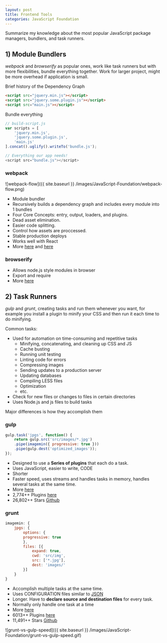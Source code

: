 ```yaml
---
layout: post
title: Frontend Tools
categories: JavaScript Foundation
---
```


Summarize my knowledge about the most popular JavaScript package managers, bundlers, and task runners.

## 1) Module Bundlers

*webpack* and *browserify* as popular ones, work like task runners but with more flexibilities, bundle everything together.
Work for larger project, might be more overhead if application is small.

Brief history of the Dependency Graph
```html
<script src="jquery.min.js"></script>  
<script src="jquery.some.plugin.js"></script>  
<script src="main.js"></script>
```
Bundle everything
```js
// build-script.js
var scripts = [  
    'jquery.min.js',
    'jquery.some.plugin.js',
    'main.js'
].concat().uglify().writeTo('bundle.js');

// Everything our app needs!
<script src="bundle.js"></script>  
```

### webpack

![webpack-flow]({{ site.baseurl }} /images/JavaScript-Foundation/webpack-flow.png)

* Module bundler
* Recursively builds a dependency graph and includes every module into 1 bundles
* Four Core Concepts: entry, output, loaders, and plugins.
* Dead asset elimination.
* Easier code splitting.
* Control how assets are proccessed.
* Stable production deploys
* Works well with React
* More [here](https://webpack.js.org/concepts/) and [here](http://blog.andrewray.me/webpack-when-to-use-and-why/)

### browserify
* Allows node.js style modules in browser
* Export and require
* More [here](http://blakeembrey.com/articles/2013/09/introduction-to-browserify/)

## 2) Task Runners

*gulp* and *grunt*, creating tasks and run them whenever you want, for example you install a plugin to minify your CSS and then run it each time to do minifying.

Common tasks:
* Used for automation on time-consuming and repetitive tasks
  * Minifying, concatenating, and cleaning up CSS and JS
  * Cache busting
  * Running unit testing
  * Linting code for errors
  * Compressing images
  * Sending updates to a production server
  * Updating databases
  * Compiling LESS files
  * Optimization
  * etc.
* Check for new files or changes to files in certain directories
* Uses Node.js and js files to build tasks


Major differences is how they accomplish them

### gulp

```js
gulp.task('jpgs', function() {
    return gulp.src('src/images/*.jpg')
    .pipe(imagemin({ progressive: true }))
    .pipe(gulp.dest('optimized_images'));
});
```
* Designed to use a **Series of plugins** that each do a task.
* Uses JavaScript, easier to write, CODE
* Shorter
* Faster speed, uses streams and handles tasks in memory, handles several tasks at the same time.
* More [here](http://gulpjs.com/)
* 2,774++ Plugins [here](http://gulpjs.com/plugins/)
* 26,802++ Stars [Github](https://github.com/gulpjs/gulp)

### grunt

```js
imagemin: {
    jpgs: {
        options: {
        progressive: true
        },
        files: [{
            expand: true,
            cwd: 'src/img',
            src: ['*.jpg'],
            dest: 'images/'
        }]
    }
}
```

* Accomplish multiple tasks at the same time.
* Uses CONFIGURATION files similar to [JSON](http://www.json.org/)
* Longer. Have to **declare source and destination files** for every task.
* Normally only handle one task at a time
* More [here](https://gruntjs.com/)
* 6013++ Plugins [here](https://gruntjs.com/plugins)
* 11,491++ Stars [Github](https://github.com/gruntjs/grunt)

![grunt-vs-gulp-speed]({{ site.baseurl }} /images/JavaScript-Foundation/grunt-vs-gulp-speed.gif)
